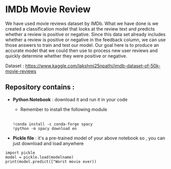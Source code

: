 # IMDb Movie Review
We have used movie reviews dataset by IMDb. What we have done is we created a classification model that looks at the review text and predicts whether a review is positive or negative.
Since this data set already includes whether a review is positive or negative in the feedback column, we can use those answers to train and test our model. 
Our goal here is to produce an accurate model that we could then use to process new user reviews and quickly determine whether they were positive or negative.


Dataset : https://www.kaggle.com/lakshmi25npathi/imdb-dataset-of-50k-movie-reviews

## Repository contains :
* **Python Notebook** : download it and run it in your code
  * Remember to install the following module <br><br>
  ``` 
  !conda install -c conda-forge spacy
  !python -m spacy download en
  ```

* **Pickle file** : it's a pre-trained model of your above notebook so , you can just download and load anywhere

``` 
import pickle
model = pickle.load(modelname)
print(model.predict(["Worst movie ever)) 
```
